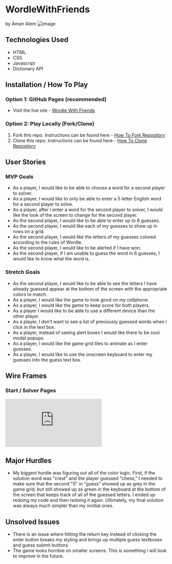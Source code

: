 # WordleWithFriends
by Aman Alem
![image](https://user-images.githubusercontent.com/101615210/167254206-a064c1df-b50b-42ad-95c7-8fe7c6340950.png)

## Technologies Used
* HTML
* CSS
* Javascript
* Dictionary API

## Installation / How To Play
### Option 1: GitHub Pages (recommended)
* Visit the live site - [Wordle With Friends](https://amanalem.github.io/WordleWithFriends/)

### Option 2: Play Locally (Fork/Clone)
1. Fork this repo. Instructions can be found here - [How To Fork Repository](https://docs.github.com/en/get-started/quickstart/fork-a-repo)
2. Clone this repo. Instructions can be found here - [How To Clone Repository](https://docs.github.com/en/repositories/creating-and-managing-repositories/cloning-a-repository)

## User Stories
### MVP Goals
* As a player, I would like to be able to choose a word for a second player to solver. 
* As a player, I would like to only be able to enter a 5 letter English word for a second player to solve. 
* As a player, after I enter a word for the second player to solver, I would like the look of the screen to change for the second player. 
*	As the second player, I would like to be able to enter up to 6 guesses. 
*	As the second player, I would like each of my guesses to show up in rows on a grid. 
*	As the second player, I would like the letters of my guesses colored according to the rules of Wordle. 
*	As the second player, I would like to be alerted if I have won. 
*	As the second player, if I am unable to guess the word in 6 guesses, I would like to know what the word is. 

### Stretch Goals
*	As the second player, I would like to be able to see the letters I have already guessed appear at the bottom of the screen with the appropriate colors to match. 
*	As a player, I would like the game to look good on my cellphone. 
*	As a player, I would like the game to keep score for both players. 
*	As a player I would like to be able to use a different device than the other player. 
*	As a player, I don’t want to see a list of previously guessed words when I click in the text box. 
*	As a player, instead of seeing alert boxes I would like there to be cool modal popups.
*	As a player, I would like the game grid tiles to animate as I enter guesses.
*	As a player, I would like to use the onscreen keyboard to enter my guesses into the guess text box.

## Wire Frames
### Start / Solver Pages
![player 1 / player 2 pages](https://github.com/amanalem/WordleWithFriends/files/8645221/WireFramesWWF.pdf)


## Major Hurdles
* My biggest hurdle was figuring out all of the color logic. First, if the solution word was "crest" and the player guessed "chess," I needed to make sure that the second "S" in "guess" showed up as grey in the game grid, but still showed up as green in the keyboard at the bottom of the screen that keeps track of all of the guessed letters. I ended up redoing my code and then redoing it again. Ultimately, my final solution was always much simpler than my innitial ones.

## Unsolved Issues
* There is an issue where hitting the return key instead of clicking the enter button breaks my styling and brings up multiple guess textboxes and guess submit buttons.
* The game looks horrible on smaller screens. This is something I will look to improve in the future.
